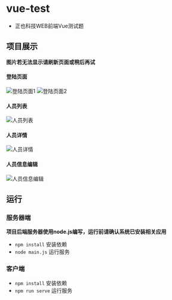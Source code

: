 # vue-test
* 正也科技WEB前端Vue测试题

## 项目展示
**图片若无法显示请刷新页面或稍后再试**
#### 登陆页面
![登陆页面1](https://gitee.com/leaveHao/Picturebed/raw/master/vue-test/login_page1.png)
![登陆页面2](https://gitee.com/leaveHao/Picturebed/raw/master/vue-test/login_page2.png)
#### 人员列表
![人员列表](https://gitee.com/leaveHao/Picturebed/raw/master/vue-test/userlist.png)
#### 人员详情
![人员详情](https://gitee.com/leaveHao/Picturebed/raw/master/vue-test/userdetail.png)
#### 人员信息编辑
![人员信息编辑](https://gitee.com/leaveHao/Picturebed/raw/master/vue-test/useredit.png)

## 运行
### 服务器端
**项目后端服务器使用node.js编写，运行前请确认系统已安装相关应用**
* `npm install` 安装依赖 
* `node main.js` 运行服务

### 客户端
* `npm install` 安装依赖
* `npm run serve` 运行服务
